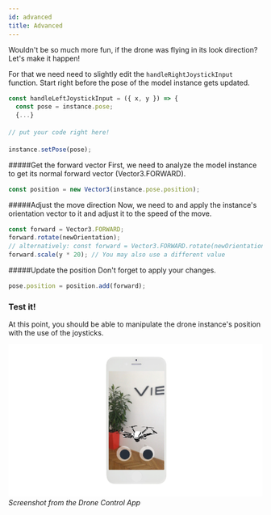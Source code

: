 ```yaml
---
id: advanced
title: Advanced
---
```


Wouldn't be so much more fun, if the drone was flying in its look direction? Let's make it happen!

For that we need need to slightly edit the `handleRightJoystickInput` function.
Start right before the pose of the model instance gets updated.

```js
const handleLeftJoystickInput = ({ x, y }) => {
  const pose = instance.pose;
  {...}

// put your code right here!

instance.setPose(pose);
```

#####Get the forward vector
First, we need to analyze the model instance to get its normal forward vector (Vector3.FORWARD).

```js
const position = new Vector3(instance.pose.position);
```

#####Adjust the move direction
Now, we need to and apply the instance's orientation vector to it and adjust it to the speed of the move.

```js
const forward = Vector3.FORWARD;
forward.rotate(newOrientation);
// alternatively: const forward = Vector3.FORWARD.rotate(newOrientation);
forward.scale(y * 20); // You may also use a different value
```

#####Update the position
Don't forget to apply your changes.

```js
pose.position = position.add(forward);
```

### Test it!

At this point, you should be able to manipulate the drone instance's position with the use of the joysticks.

![](/img/drone-phone-step3-v02-web.jpg)
_Screenshot from the Drone Control App_
